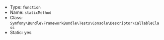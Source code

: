 
- Type: `function`
- Name: `staticMethod`
- Class: `Symfony\Bundle\FrameworkBundle\Tests\Console\Descriptor\CallableClass`
- Static: yes
